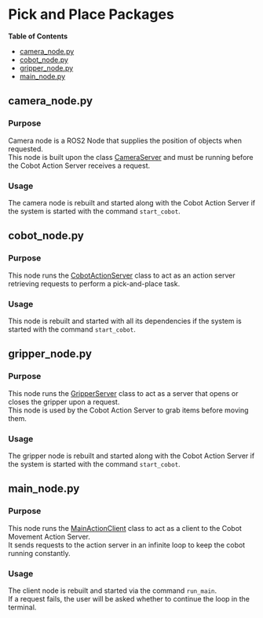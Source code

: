 
<!-- TOC ignore:true -->
# Pick and Place Packages
**Table of Contents**
<!-- TOC -->

* [camera_node.py](#camera_nodepy)
* [cobot_node.py](#cobot_nodepy)
* [gripper_node.py](#gripper_nodepy)
* [main_node.py](#main_nodepy)

<!-- /TOC -->

## camera_node.py
<!-- TOC ignore:true -->
### Purpose
Camera node is a ROS2 Node that supplies the position of objects when requested.\
This node is built upon the class [CameraServer](../nodes/camera_server.py) and must be running before the Cobot Action Server receives a request.

<!-- TOC ignore:true -->
### Usage
The camera node is rebuilt and started along with the Cobot Action Server if the system is started with the command `start_cobot`.

## cobot_node.py
<!-- TOC ignore:true -->
### Purpose
This node runs the [CobotActionServer](../nodes/cobot_movement.py) class to act as an action server retrieving requests to perform a pick-and-place task.

<!-- TOC ignore:true -->
### Usage
This node is rebuilt and started with all its dependencies if the system is started with the command `start_cobot`.

## gripper_node.py
<!-- TOC ignore:true -->
### Purpose
This node runs the [GripperServer](../nodes/gripper_server.py) class to act as a server that opens or closes the gripper upon a request.\
This node is used by the Cobot Action Server to grab items before moving them.

<!-- TOC ignore:true -->
### Usage
The gripper node is rebuilt and started along with the Cobot Action Server if the system is started with the command `start_cobot`.

## main_node.py
<!-- TOC ignore:true -->
### Purpose
This node runs the [MainActionClient](../nodes/main_action_client.py) class to act as a client to the Cobot Movement Action Server.\
It sends requests to the action server in an infinite loop to keep the cobot running constantly.

<!-- TOC ignore:true -->
### Usage
The client node is rebuilt and started via the command `run_main`.\
If a request fails, the user will be asked whether to continue the loop in the terminal.

